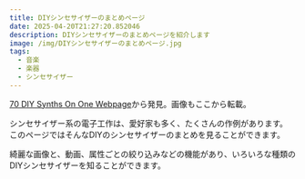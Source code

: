 ```yaml
---
title: DIYシンセサイザーのまとめページ
date: 2025-04-20T21:27:20.852046
description: DIYシンセサイザーのまとめページを紹介します
image: /img/DIYシンセサイザーのまとめページ.jpg
tags:
  - 音楽
  - 楽器
  - シンセサイザー
---
```

[70 DIY Synths On One Webpage](https://hackaday.com/2025/04/02/70-diy-synths-on-one-webpage/)から発見。画像もここから転載。

シンセサイザー系の電子工作は、愛好家も多く、たくさんの作例があります。
このページではそんなDIYのシンセサイザーのまとめを見ることができます。

綺麗な画像と、動画、属性ごとの絞り込みなどの機能があり、いろいろな種類のDIYシンセサイザーを知ることができます。




